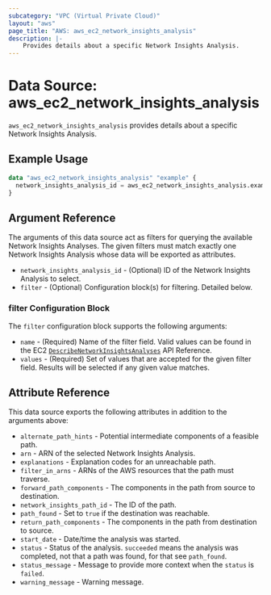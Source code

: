 ```yaml
---
subcategory: "VPC (Virtual Private Cloud)"
layout: "aws"
page_title: "AWS: aws_ec2_network_insights_analysis"
description: |-
    Provides details about a specific Network Insights Analysis.
---
```


# Data Source: aws_ec2_network_insights_analysis

`aws_ec2_network_insights_analysis` provides details about a specific Network Insights Analysis.

## Example Usage

```terraform
data "aws_ec2_network_insights_analysis" "example" {
  network_insights_analysis_id = aws_ec2_network_insights_analysis.example.id
}
```

## Argument Reference

The arguments of this data source act as filters for querying the available
Network Insights Analyses. The given filters must match exactly one Network Insights Analysis
whose data will be exported as attributes.

* `network_insights_analysis_id` - (Optional) ID of the Network Insights Analysis to select.
* `filter` - (Optional) Configuration block(s) for filtering. Detailed below.

### filter Configuration Block

The `filter` configuration block supports the following arguments:

* `name` - (Required) Name of the filter field. Valid values can be found in the EC2 [`DescribeNetworkInsightsAnalyses`](https://docs.aws.amazon.com/AWSEC2/latest/APIReference/API_DescribeNetworkInsightsAnalyses.html) API Reference.
* `values` - (Required) Set of values that are accepted for the given filter field. Results will be selected if any given value matches.

## Attribute Reference

This data source exports the following attributes in addition to the arguments above:

* `alternate_path_hints` - Potential intermediate components of a feasible path.
* `arn` - ARN of the selected Network Insights Analysis.
* `explanations` - Explanation codes for an unreachable path.
* `filter_in_arns` - ARNs of the AWS resources that the path must traverse.
* `forward_path_components` - The components in the path from source to destination.
* `network_insights_path_id` - The ID of the path.
* `path_found` - Set to `true` if the destination was reachable.
* `return_path_components` - The components in the path from destination to source.
* `start_date` - Date/time the analysis was started.
* `status` - Status of the analysis. `succeeded` means the analysis was completed, not that a path was found, for that see `path_found`.
* `status_message` - Message to provide more context when the `status` is `failed`.
* `warning_message` - Warning message.
